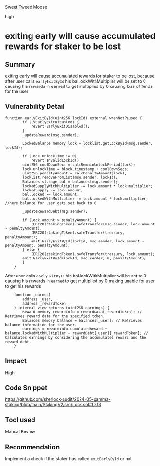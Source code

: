 Sweet Tweed Moose

high

# exiting early will cause accumulated rewards for staker to be lost

## Summary
exiting early will cause accumulated rewards for staker to be lost, because after user calls `earlyExitById` his bal.lockWithMultiplier will be set to 0 causing his rewards in earned  to get multiplied by 0  causing loss of funds for the user 

## Vulnerability Detail
```solidity
function earlyExitById(uint256 lockId) external whenNotPaused {
        if (isEarlyExitDisabled) {
            revert EarlyExitDisabled();
        }
        _updateReward(msg.sender);

        LockedBalance memory lock = locklist.getLockById(msg.sender, lockId);

        if (lock.unlockTime != 0)
            revert InvalidLockId();
        uint256 coolDownSecs = calcRemainUnlockPeriod(lock);
        lock.unlockTime = block.timestamp + coolDownSecs;
        uint256 penaltyAmount = calcPenaltyAmount(lock);
        locklist.removeFromList(msg.sender, lockId);
        Balances storage bal = balances[msg.sender];
        lockedSupplyWithMultiplier -= lock.amount * lock.multiplier;
        lockedSupply -= lock.amount;
        bal.locked -= lock.amount;
        bal.lockedWithMultiplier -= lock.amount * lock.multiplier; //here balance for user gets set back to 0

        _updateRewardDebt(msg.sender);

        if (lock.amount > penaltyAmount) {
            IERC20(stakingToken).safeTransfer(msg.sender, lock.amount - penaltyAmount);
            IERC20(stakingToken).safeTransfer(treasury, penaltyAmount);
            emit EarlyExitById(lockId, msg.sender, lock.amount - penaltyAmount, penaltyAmount);
        } else {
            IERC20(stakingToken).safeTransfer(treasury, lock.amount);
        emit EarlyExitById(lockId, msg.sender, 0, penaltyAmount);
        }
    }
```
After user calls `earlyExitById` his bal.lockWithMultiplier will be set to 0 causing his rewards in `earned`  to get multiplied by 0  making unable for user to get his rewards 

```solidity
    function _earned(
        address _user,
        address _rewardToken
    ) internal view returns (uint256 earnings) {
        Reward memory rewardInfo = rewardData[_rewardToken]; // Retrieves reward data for the specified token.
        Balances memory balance = balances[_user]; // Retrieves balance information for the user.
        earnings = rewardInfo.cumulatedReward * balance.lockedWithMultiplier - rewardDebt[_user][_rewardToken]; // Calculates earnings by considering the accumulated reward and the reward debt.
    }
```

## Impact
High

## Code Snippet
https://github.com/sherlock-audit/2024-05-gamma-staking/blob/main/StakingV2/src/Lock.sol#L313

## Tool used
Manual Review

## Recommendation
Implement a check if the staker  has called `exitEarlyById` or not